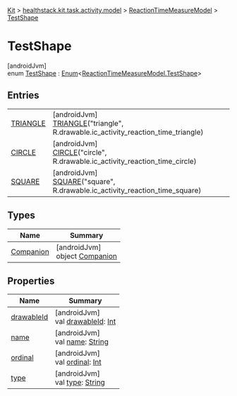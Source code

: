 
[Kit](../../../../kit.html) > [healthstack.kit.task.activity.model](../../index.html) > [ReactionTimeMeasureModel](../index.html) > [TestShape](index.html)



# TestShape



[androidJvm]\
enum [TestShape](index.html) : [Enum](https://kotlinlang.org/api/latest/jvm/stdlib/kotlin/-enum/index.html)&lt;[ReactionTimeMeasureModel.TestShape](index.html)&gt;



## Entries


| | |
|---|---|
| [TRIANGLE](-t-r-i-a-n-g-l-e/index.html) | [androidJvm]<br>[TRIANGLE](-t-r-i-a-n-g-l-e/index.html)(&quot;triangle&quot;, R.drawable.ic_activity_reaction_time_triangle) |
| [CIRCLE](-c-i-r-c-l-e/index.html) | [androidJvm]<br>[CIRCLE](-c-i-r-c-l-e/index.html)(&quot;circle&quot;, R.drawable.ic_activity_reaction_time_circle) |
| [SQUARE](-s-q-u-a-r-e/index.html) | [androidJvm]<br>[SQUARE](-s-q-u-a-r-e/index.html)(&quot;square&quot;, R.drawable.ic_activity_reaction_time_square) |


## Types


| Name | Summary |
|---|---|
| [Companion](-companion/index.html) | [androidJvm]<br>object [Companion](-companion/index.html) |


## Properties


| Name | Summary |
|---|---|
| [drawableId](drawable-id.html) | [androidJvm]<br>val [drawableId](drawable-id.html): [Int](https://kotlinlang.org/api/latest/jvm/stdlib/kotlin/-int/index.html) |
| [name](../../../healthstack.kit.ui.util/-interaction-type/-n-o-t-h-i-n-g/index.html#-372974862%2FProperties%2F-106109196) | [androidJvm]<br>val [name](../../../healthstack.kit.ui.util/-interaction-type/-n-o-t-h-i-n-g/index.html#-372974862%2FProperties%2F-106109196): [String](https://kotlinlang.org/api/latest/jvm/stdlib/kotlin/-string/index.html) |
| [ordinal](../../../healthstack.kit.ui.util/-interaction-type/-n-o-t-h-i-n-g/index.html#-739389684%2FProperties%2F-106109196) | [androidJvm]<br>val [ordinal](../../../healthstack.kit.ui.util/-interaction-type/-n-o-t-h-i-n-g/index.html#-739389684%2FProperties%2F-106109196): [Int](https://kotlinlang.org/api/latest/jvm/stdlib/kotlin/-int/index.html) |
| [type](type.html) | [androidJvm]<br>val [type](type.html): [String](https://kotlinlang.org/api/latest/jvm/stdlib/kotlin/-string/index.html) |

